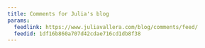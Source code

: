 ```yaml
---
title: Comments for Julia's blog
params:
  feedlink: https://www.juliavallera.com/blog/comments/feed/
  feedid: 1df16b860a707d42cdae716cd1db8f38
---
```

